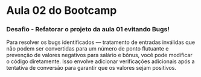 # Aula 02 do Bootcamp

### Desafio - Refatorar o projeto da aula 01 evitando Bugs!
Para resolver os bugs identificados — tratamento de entradas inválidas que não podem ser convertidas para um número de ponto flutuante e prevenção de valores negativos para salário e bônus, você pode modificar o código diretamente. Isso envolve adicionar verificações adicionais após a tentativa de conversão para garantir que os valores sejam positivos.